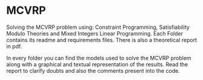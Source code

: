 # MCVRP
Solving the MCVRP problem using: Constraint Programming, Satisfiability Modulo Theories and Mixed Integers Linear Programming.
Each Folder contains its readme and requirements files.
There is also a theoretical report in pdf.

In every folder you can find the models used to solve the MCVRP problem along with a graphical and textual representation of the results.
Read the report to clarify doubts and also the comments present into the code.
